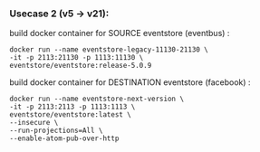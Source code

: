 ### Usecase 2 (v5 -> v21):
build docker container for SOURCE eventstore (eventbus) :

```
docker run --name eventstore-legacy-11130-21130 \ 
-it -p 2113:21130 -p 1113:11130 \ 
eventstore/eventstore:release-5.0.9
```

build docker container for DESTINATION eventstore (facebook) :

```
docker run --name eventstore-next-version \
-it -p 2113:2113 -p 1113:1113 \
eventstore/eventstore:latest \
--insecure \
--run-projections=All \
--enable-atom-pub-over-http
```
